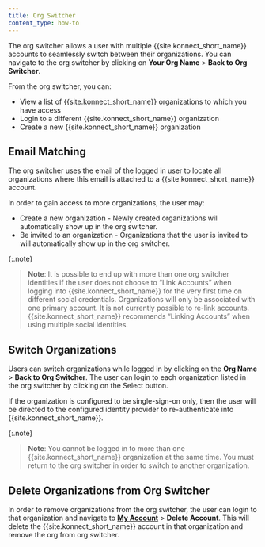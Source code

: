 ```yaml
---
title: Org Switcher
content_type: how-to
---
```


The org switcher allows a user with multiple {{site.konnect_short_name}} accounts to seamlessly switch between their organizations. You can navigate to the org switcher by clicking on **Your Org Name** > **Back to Org Switcher**.

From the org switcher, you can:
- View a list of {{site.konnect_short_name}} organizations to which you have access
- Login to a different {{site.konnect_short_name}} organization
- Create a new {{site.konnect_short_name}} organization

## Email Matching

The org switcher uses the email of the logged in user to locate all organizations where this email is attached to a {{site.konnect_short_name}} account. 

In order to gain access to more organizations, the user may:
- Create a new organization - Newly created organizations will automatically show up in the org switcher.
- Be invited to an organization - Organizations that the user is invited to will automatically show up in the org switcher.

{:.note}
> **Note**: It is possible to end up with more than one org switcher identities if the user does not choose to “Link Accounts” when logging into {{site.konnect_short_name}} for the very first time on different social credentials. Organizations will only be associated with one primary account. It is not currently possible to re-link accounts. {{site.konnect_short_name}} recommends “Linking Accounts” when using multiple social identities.

## Switch Organizations

Users can switch organizations while logged in by clicking on the **Org Name** > **Back to Org Switcher**.
The user can login to each organization listed in the org switcher by clicking on the Select  button.

If the organization is configured to be single-sign-on only, then the user will be directed to the configured identity provider to re-authenticate into {{site.konnect_short_name}}.

{:.note}
> **Note**: You cannot be logged in to more than one {{site.konnect_short_name}} organization at the same time. You must return to the org switcher in order to switch to another organization.


## Delete Organizations from Org Switcher

In order to remove organizations from the org switcher, the user can login to that organization and navigate to [**My Account**](https://cloud.konghq.com/global/account) > **Delete Account**. This will delete the {{site.konnect_short_name}} account in that organization and remove the org from org switcher.

